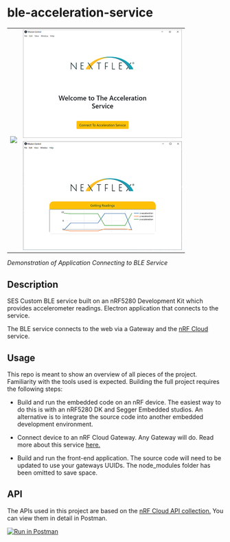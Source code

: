# ble-acceleration-service

<table style="border: none;">
  <tr>
    <td rowspan="2">
      <img src="./img/acceleration_service.gif">
    </td>
    <td>
      <img src="./img/accelerationservice_welcome.PNG">
    </td>
  </tr>
  <tr>
    <td>
      <img src="./img/accelerationservice_readings.PNG">
    </td>
  </tr>
  </col>
</table>

_Demonstration of Application Connecting to BLE Service_

## Description

SES Custom BLE service built on an nRF5280 Development Kit which provides accelerometer readings.
Electron application that connects to the service.

The BLE service connects to the web via a Gateway and the [nRF Cloud](https://nrfcloud.com/#/) service.

## Usage

This repo is meant to show an overview of all pieces of the project. Familiarity with the tools used is expected.
Building the full project requires the following steps:

- Build and run the embedded code on an nRF device. The easiest way to do this is with an nRF5280 DK and Segger
  Embedded studios. An alternative is to integrate the source code into another embedded development environment.

- Connect device to an nRF Cloud Gateway. Any Gateway will do. Read more about this service [here.](https://nrfcloud.com/#/)

- Build and run the front-end application. The source code will need to be updated to use your gateways UUIDs.
  The node_modules folder has been omitted to save space.

## API

The APIs used in this project are based on the [nRF Cloud API collection.](https://api.nrfcloud.com/v1/)
You can view them in detail in Postman.

[![Run in Postman](https://run.pstmn.io/button.svg)](https://app.getpostman.com/run-collection/d832d4ce380b450ef389)
